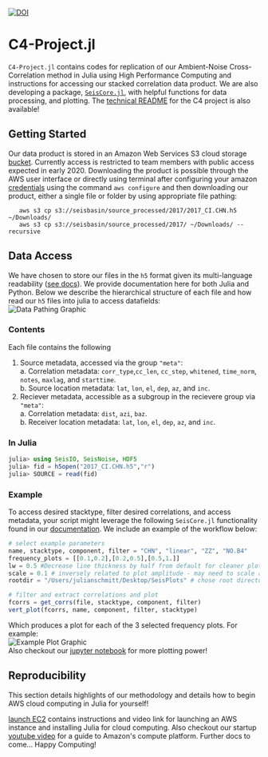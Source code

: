 [![DOI](https://zenodo.org/badge/279383371.svg)](https://doi.org/10.5281/zenodo.15276643)

# C4-Project.jl

`C4-Project.jl` contains codes for replication of our Ambient-Noise Cross-Correlation method in Julia using High Performance Computing and instructions for accessing our stacked correlation data product. We are also developing a package, [`SeisCore.jl`](https://github.com/Julians42/SeisCore.jl), with helpful functions for data processing, and plotting. The [technical README](src/scripts/README.md) for the C4 project is also available!

## Getting Started
Our data product is stored in an Amazon Web Services S3 cloud storage [bucket](https://s3.console.aws.amazon.com/s3/buckets/seisbasin?region=us-west-2&tab=objects).
 Currently access is restricted to team members with public access expected in early 2020. Downloading the product is possible through the AWS 
 user interface or directly using terminal after configuring your amazon [credentials](https://docs.aws.amazon.com/cli/latest/userguide/install-cliv2.html) 
 using the command `aws configure` and then downloading our product, either a single file or folder by using appropriate file pathing:
 ```
    aws s3 cp s3://seisbasin/source_processed/2017/2017_CI.CHN.h5 ~/Downloads/
    aws s3 cp s3://seisbasin/source_processed/2017/ ~/Downloads/ --recursive
 ```

## Data Access 
We have chosen to store our files in the `h5` format given its multi-language readability ([see docs](https://juliaio.github.io/HDF5.jl/stable/)). We provide documentation here for both
Julia and Python. Below we describe the hierarchical structure of each file and how read our `h5` files into julia to access datafields:  
![Data Pathing Graphic](src/assets/datafields.jpg)  
### Contents
Each file contains the following
1. Source metadata, accessed via the group `"meta"`:  
    a. Correlation metadata: `corr_type`,`cc_len`, `cc_step`, `whitened`, `time_norm`, `notes`, `maxlag`, and `starttime`.  
    b. Source location metadata: `lat`, `lon`, `el`, `dep`, `az`, and `inc`.  
2. Reciever metadata, accessible as a subgroup in the recievere group via `"meta"`:  
    a. Correlation metadata: `dist`, `azi`, `baz`.  
    b. Receiver location metadata: `lat`, `lon`, `el`, `dep`, `az`, and `inc`.  
### In Julia
```julia
julia> using SeisIO, SeisNoise, HDF5
julia> fid = h5open("2017_CI.CHN.h5","r")
julia> SOURCE = read(fid)
``` 


### Example
To access desired stacktype, filter desired correlations, and access metadata, your script might leverage the following `SeisCore.jl` functionality found in our [documentation](https://github.com/Julians42/SeisCore.jl/tree/master/docs/dataaccess.jl). We include an example of the workflow below:
```julia
# select example parameters 
name, stacktype, component, filter = "CHN", "linear", "ZZ", "NO.B4"
frequency_plots = [[0.1,0.2],[0.2,0.5],[0.5,1.]]
lw = 0.5 #Decrease line thickness by half from default for cleaner plots
scale = 0.1 # inversely related to plot amplitude - may need to scale accordingly
rootdir = "/Users/julianschmitt/Desktop/SeisPlots" # chose root directory for plots

# filter and extract correlations and plot
fcorrs = get_corrs(file, stacktype, component, filter)
vert_plot(fcorrs, name, component, filter, stacktype) 
```
Which produces a plot for each of the 3 selected frequency plots. For example:  
![Example Plot Graphic](src/assets/vertplot.png)  
Also checkout our [jupyter notebook](https://github.com/Julians42/SeisCore.jl/blob/master/docs/Moveout_Feb_21.ipynb) for more plotting power!

## Reproducibility
This section details highlights of our methodology and details how to begin AWS cloud computing in Julia for yourself!

[launch EC2](https://github.com/Julians42/SeisCore.jl/blob/master/docs/launch_EC2.md) contains instructions and video link for launching an AWS instance and installing Julia for cloud computing. Also checkout our startup [youtube video](https://www.youtube.com/watch?v=0hGoK1SdBm4) for a guide to Amazon's compute platform. Further docs to come... Happy Computing!

